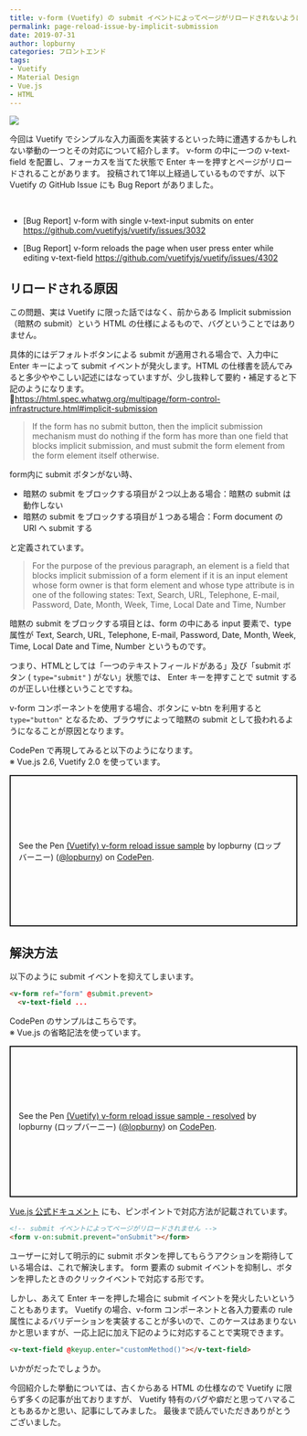 ```yaml
---
title: v-form (Vuetify) の submit イベントによってページがリロードされないようにする
permalink: page-reload-issue-by-implicit-submission
date: 2019-07-31
author: lopburny
categories: フロントエンド
tags:
- Vuetify
- Material Design
- Vue.js
- HTML
---
```


![](/articles/assets/lopburny/img/lopburny_blog_5_thumbnail.jpg)


今回は Vuetify でシンプルな入力画面を実装するといった時に遭遇するかもしれない挙動の一つとその対応について紹介します。
v-form の中に一つの v-text-field を配置し、フォーカスを当てた状態で Enter キーを押すとページがリロードされることがあります。
投稿されて1年以上経過しているものですが、以下 Vuetify の GitHub Issue にも Bug Report がありました。  

<br>

- [Bug Report] v-form with single v-text-input submits on enter
https://github.com/vuetifyjs/vuetify/issues/3032  

- [Bug Report] v-form reloads the page when user press enter while editing v-text-field
https://github.com/vuetifyjs/vuetify/issues/4302  


## リロードされる原因

この問題、実は Vuetify に限った話ではなく、前からある Implicit submission （暗黙の submit）という HTML の仕様によるもので、バグということではありません。  

具体的にはデフォルトボタンによる submit が適用される場合で、入力中に Enter キーによって submit イベントが発火します。HTML の仕様書を読んでみると多少ややこしい記述にはなっていますが、少し抜粋して要約・補足すると下記のようになります。  
🔗https://html.spec.whatwg.org/multipage/form-control-infrastructure.html#implicit-submission

> If the form has no submit button, then the implicit submission mechanism must do nothing if the form has more than one field that blocks implicit submission, and must submit the form element from the form element itself otherwise.

form内に submit ボタンがない時、
<br>
- 暗黙の submit をブロックする項目が２つ以上ある場合：暗黙の submit は動作しない
- 暗黙の submit をブロックする項目が１つある場合：Form document の URI へ submit する

と定義されています。

> For the purpose of the previous paragraph, an element is a field that blocks implicit submission of a form element if it is an input element whose form owner is that form element and whose type attribute is in one of the following states: Text, Search, URL, Telephone, E-mail, Password, Date, Month, Week, Time, Local Date and Time, Number

暗黙の submit をブロックする項目とは、form の中にある input 要素で、type 属性が Text, Search, URL, Telephone, E-mail, Password, Date, Month, Week, Time, Local Date and Time, Number というものです。  

つまり、HTMLとしては「一つのテキストフィールドがある」及び「submit ボタン ( `type="submit"` ) がない」状態では、 Enter キーを押すことで sutmit するのが正しい仕様ということですね。

v-form コンポーネントを使用する場合、ボタンに v-btn を利用すると `type="button"` となるため、ブラウザによって暗黙の submit として扱われるようになることが原因となります。  

CodePen で再現してみると以下のようになります。  
※ Vue.js 2.6, Vuetify 2.0 を使っています。

<p class="codepen" data-height="265" data-theme-id="0" data-default-tab="html,result" data-user="lopburny" data-slug-hash="EqWmxG" style="height: 265px; box-sizing: border-box; display: flex; align-items: center; justify-content: center; border: 2px solid; margin: 1em 0; padding: 1em;" data-pen-title="(Vuetify) v-form reload issue sample">
  <span>See the Pen <a href="https://codepen.io/lopburny/pen/EqWmxG/">
  (Vuetify) v-form reload issue sample</a> by lopburny (ロップバーニー) (<a href="https://codepen.io/lopburny">@lopburny</a>)
  on <a href="https://codepen.io">CodePen</a>.</span>
</p>
<script async src="https://static.codepen.io/assets/embed/ei.js"></script>

## 解決方法

以下のように submit イベントを抑えてしまいます。

```html
<v-form ref="form" @submit.prevent>
  <v-text-field ...
```

CodePen のサンプルはこちらです。  
※ Vue.js の省略記法を使っています。
<p class="codepen" data-height="265" data-theme-id="0" data-default-tab="html,result" data-user="lopburny" data-slug-hash="gVWEPR" style="height: 265px; box-sizing: border-box; display: flex; align-items: center; justify-content: center; border: 2px solid; margin: 1em 0; padding: 1em;" data-pen-title="(Vuetify) v-form reload issue sample - resolved">
  <span>See the Pen <a href="https://codepen.io/lopburny/pen/gVWEPR/">
  (Vuetify) v-form reload issue sample - resolved</a> by lopburny (ロップバーニー) (<a href="https://codepen.io/lopburny">@lopburny</a>)
  on <a href="https://codepen.io">CodePen</a>.</span>
</p>
<script async src="https://static.codepen.io/assets/embed/ei.js"></script>

[Vue.js 公式ドキュメント](https://jp.vuejs.org/v2/guide/events.html#%E3%82%A4%E3%83%99%E3%83%B3%E3%83%88%E4%BF%AE%E9%A3%BE%E5%AD%90) にも、ピンポイントで対応方法が記載されています。

```html
<!-- submit イベントによってページがリロードされません -->
<form v-on:submit.prevent="onSubmit"></form>
```

ユーザーに対して明示的に submit ボタンを押してもらうアクションを期待している場合は、これで解決します。
form 要素の submit イベントを抑制し、ボタンを押したときのクリックイベントで対応する形です。

しかし、あえて Enter キーを押した場合に submit イベントを発火したいということもあります。
Vuetify の場合、v-form コンポーネントと各入力要素の rule 属性によるバリデーションを実装することが多いので、このケースはあまりないかと思いますが、一応上記に加え下記のように対応することで実現できます。

```html
<v-text-field @keyup.enter="customMethod()"></v-text-field>
```

いかがだったでしょうか。

今回紹介した挙動については、古くからある HTML の仕様なので Vuetify に限らず多くの記事が出ておりますが、
Vuetify 特有のバグや癖だと思ってハマることもあるかと思い、記事にしてみました。
最後まで読んでいただきありがとうございました。
